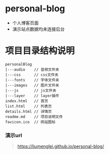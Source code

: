# personal-blog
* 个人博客页面
* 演示站点数据均未连接后台
# 项目目录结构说明
    
    personalBlog
    |---audio    // 音频文件夹
    |---css      // css文件夹
    |---fonts    // 字体文件夹
    |---images   // 图片文件夹
    |---js       // js文件夹
    |---layer    // layer插件
    index.html   // 首页
    list.html    // 列表页
    details.html // 详情页
    readme.md    // 项目说明文件
    favicon.ico  // 网站图标
### 演示url
> https://liumenglei.github.io/personal-blog/
